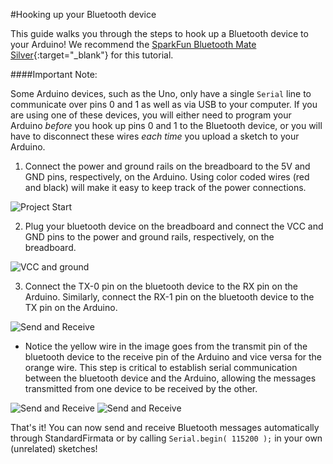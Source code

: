 #Hooking up your Bluetooth device

This guide walks you through the steps to hook up a Bluetooth device to your Arduino!  We recommend the [SparkFun Bluetooth Mate Silver](https://www.sparkfun.com/products/12576){:target="_blank"} for this tutorial.

####Important Note:

Some Arduino devices, such as the Uno, only have a single `Serial` line to communicate over pins 0 and 1 as well as via USB to your computer. If you are using one of these devices, you will either need to program your Arduino *before* you hook up pins 0 and 1 to the Bluetooth device, or you will have to disconnect these wires *each time* you upload a sketch to your Arduino.

1. Connect the power and ground rails on the breadboard to the 5V and GND pins, respectively, on the Arduino. Using color coded wires (red and black) will make it easy to keep track of the power connections.
 
 ![Project Start](https://ms-iot.github.io/content/images/remote-wiring/samples/basic/step01.JPG)
 
2. Plug your bluetooth device on the breadboard and connect the VCC and GND pins to the power and ground rails, respectively, on the breadboard.
 
 ![VCC and ground](https://ms-iot.github.io/content/images/remote-wiring/samples/basic/step02.JPG)
 
3. Connect the TX-0 pin on the bluetooth device to the RX pin on the Arduino. Similarly, connect the RX-1 pin on the bluetooth device to the TX pin on the Arduino.
 
 ![Send and Receive](https://ms-iot.github.io/content/images/remote-wiring/samples/basic/step03.JPG)
 
   * Notice the yellow wire in the image goes from the transmit pin of the bluetooth device to the receive pin of the Arduino and vice versa for the orange wire. This step is critical to establish serial communication between the bluetooth device and the Arduino, allowing the messages transmitted from one device to be received by the other.
 
 ![Send and Receive](https://ms-iot.github.io/content/images/remote-wiring/samples/basic/step03_2.JPG)
 ![Send and Receive](https://ms-iot.github.io/content/images/remote-wiring/samples/basic/step03_3.JPG)
 
That's it! You can now send and receive Bluetooth messages automatically through StandardFirmata or by calling `Serial.begin( 115200 );` in your own (unrelated) sketches!
